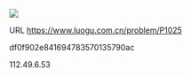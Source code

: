 ![](https://blocksrc.haplat.net/_bot_sbu/sbu-pic.gif)

URL https://www.luogu.com.cn/problem/P1025

df0f902e841694783570135790ac

112.49.6.53


